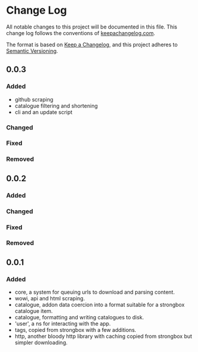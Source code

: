 # Change Log
All notable changes to this project will be documented in this file. This change log follows the conventions of [keepachangelog.com](http://keepachangelog.com/).

The format is based on [Keep a Changelog](https://keepachangelog.com/en/1.0.0/),
and this project adheres to [Semantic Versioning](https://semver.org/spec/v2.0.0.html).

## 0.0.3

### Added

* github scraping
* catalogue filtering and shortening
* cli and an update script

### Changed

### Fixed

### Removed

## 0.0.2

### Added

### Changed

### Fixed

### Removed

## 0.0.1

### Added

* core, a system for queuing urls to download and parsing content.
* wowi, api and html scraping.
* catalogue, addon data coercion into a format suitable for a strongbox catalogue item.
* catalogue, formatting and writing catalogues to disk.
* 'user', a ns for interacting with the app.
* tags, copied from strongbox with a few additions.
* http, another bloody http library with caching copied from strongbox but simpler downloading.


